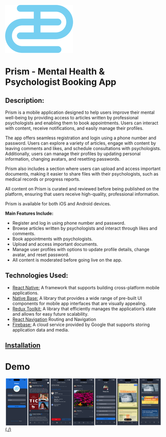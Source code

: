 ![Logo](./assets/logo.png)
# Prism - Mental Health & Psychologist Booking App

## Description:
Prism is a mobile application designed to help users improve their mental well-being by providing access to articles written by professional psychologists and enabling them to book appointments. Users can interact with content, receive notifications, and easily manage their profiles.

The app offers seamless registration and login using a phone number and password. Users can explore a variety of articles, engage with content by leaving comments and likes, and schedule consultations with psychologists. Additionally, users can manage their profiles by updating personal information, changing avatars, and resetting passwords.

Prism also includes a section where users can upload and access important documents, making it easier to share files with their psychologists, such as medical records or progress reports.

All content on Prism is curated and reviewed before being published on the platform, ensuring that users receive high-quality, professional information.

Prism is available for both iOS and Android devices.

**Main Features Include:**
- Register and log in using phone number and password.
- Browse articles written by psychologists and interact through likes and comments.
- Book appointments with psychologists.
- Upload and access important documents.
- Manage user profiles with options to update profile details, change avatar, and reset password.
- All content is moderated before going live on the app.

## Technologies Used:
* [React Native:](https://reactnative.dev/) A framework that supports building cross-platform mobile applications.
* [Native Base:](https://nativebase.io/) A library that provides a wide range of pre-built UI components for mobile app interfaces that are visually appealing.
* [Redux Toolkit:](https://redux-toolkit.js.org/) A library that efficiently manages the application’s state and allows for easy future scalability.
* [React Navigation](https://reactnavigation.org/) Routing and Navigation
* [Firebase:](https://firebase.google.com/) A cloud service provided by Google that supports storing application data and media.

## [Installation](https://drive.google.com/file/d/1LN9OI8SmR7AHRvVdMBJo39ExnKJww66F/view?usp=sharing)

# Demo
[![Xem video](./assets/screens/image.png)(./)](https://firebasestorage.googleapis.com/v0/b/food-donation-98ef2.appspot.com/o/prism.mp4?alt=media&token=3fd21c26-e8d4-410e-928a-6c41092f3b1)